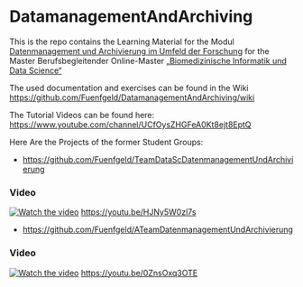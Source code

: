 # DatamanagementAndArchiving
This is the repo contains the Learning Material for the Modul [Datenmanagement und Archivierung im Umfeld der Forschung](https://www.master-bids.hs-mannheim.de/studienangebot/datenmanagement-und-archivierung-im-umfeld-der-forschung.html) for the Master Berufsbegleitender Online-Master [„Biomedizinische Informatik und Data Science“](https://www.master-bids.hs-mannheim.de/)

The used documentation and exercises can be found in the Wiki https://github.com/Fuenfgeld/DatamanagementAndArchiving/wiki

The Tutorial Videos can be found here:
https://www.youtube.com/channel/UCfOysZHGFeA0Kt8ejt8EptQ

Here Are the Projects of the former Student Groups:
* https://github.com/Fuenfgeld/TeamDataScDatenmanagementUndArchivierung
### Video
[![Watch the video](https://img.youtube.com/vi/HJNy5W0zl7s/maxresdefault.jpg)](https://youtu.be/HJNy5W0zl7s)
https://youtu.be/HJNy5W0zl7s
* https://github.com/Fuenfgeld/ATeamDatenmanagementUndArchivierung
### Video
[![Watch the video](https://img.youtube.com/vi/j87pqdwAnFM/maxresdefault.jpg)](https://youtu.be/j87pqdwAnFM)
https://youtu.be/0ZnsOxq3OTE
